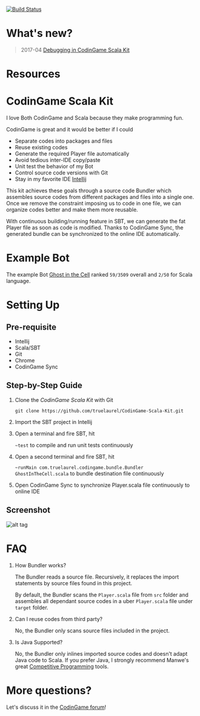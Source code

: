 [![Build Status](https://travis-ci.org/TrueLaurel/CodinGame-Scala-Kit.svg?branch=master)](https://travis-ci.org/TrueLaurel/CodinGame-Scala-Kit)

# What's new?
> 2017-04 [Debugging in CodinGame Scala Kit](http://truelaurel.com/2017/04/27/Debug-in-CodinGame-Scala-Kit/)

# Resources


# CodinGame Scala Kit
I love Both CodinGame and Scala because they make programming fun.

CodinGame is great and it would be better if I could
- Separate codes into packages and files
- Reuse existing codes
- Generate the required Player file automatically
- Avoid tedious inter-IDE copy/paste
- Unit test the behavior of my Bot
- Control source code versions with Git
- Stay in my favorite IDE [Intellij](https://www.jetbrains.com/idea/)

This kit achieves these goals through a source code Bundler which assembles source codes from different packages and files into a single one.
Once we remove the constraint imposing us to code in one file, we can organize codes better and make them more reusable.

With continuous building/running feature in SBT, we can generate the fat Player file as soon as code is modified. 
Thanks to CodinGame Sync, the generated bundle can be synchronized to the online IDE automatically.

# Example Bot
The example Bot [Ghost in the Cell](https://www.codingame.com/multiplayer/bot-programming/ghost-in-the-cell) ranked `59/3509` overall and `2/50` for Scala language.

# Setting Up

## Pre-requisite
- Intellij
- Scala/SBT
- Git
- Chrome
- CodinGame Sync

## Step-by-Step Guide

1. Clone the _CodinGame Scala Kit_ with Git

    `git clone https://github.com/truelaurel/CodinGame-Scala-Kit.git`

2. Import the SBT project in Intellij
3. Open a terminal and fire SBT, hit

    `~test` to compile and run unit tests continuously

4. Open a second terminal and fire SBT, hit

    `~runMain com.truelaurel.codingame.bundle.Bundler GhostInTheCell.scala` to bundle destination file continuously

5. Open CodinGame Sync to synchronize Player.scala file continuously to online IDE

## Screenshot
![alt tag](./asset/screenshot.png)



# FAQ
1. How Bundler works?

    The Bundler reads a source file. Recursively, it replaces the import statements by source files found in this project.
    
    By default, the Bundler scans the `Player.scala` file from `src` folder and assembles all dependant source codes in a uber `Player.scala` file under `target` folder.
    
2. Can I reuse codes from third party?

    No, the Bundler only scans source files included in the project.

3. Is Java Supported?

    No, the Bundler only inlines imported source codes and doesn't adapt Java code to Scala. 
    If you prefer Java, I strongly recommend Manwe's great [Competitive Programming](https://github.com/Manwe56/competitive-programming) tools.
    
# More questions?
Let's discuss it in the [CodinGame forum](https://www.codingame.com/forum/t/codingame-scala-kit/2645/1)!
